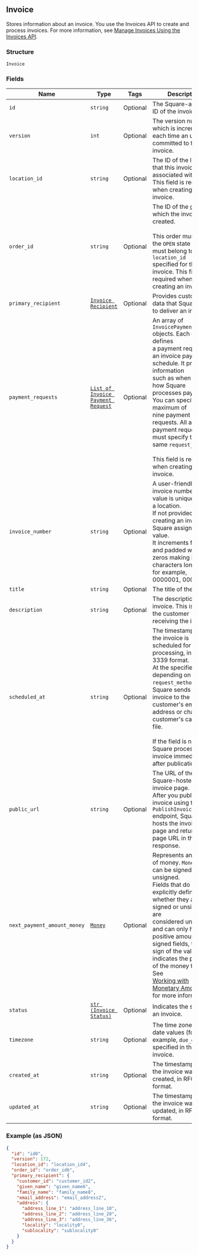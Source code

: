 ## Invoice

Stores information about an invoice. You use the Invoices API to create and process
invoices. For more information, see [Manage Invoices Using the Invoices API](https://developer.squareup.com/docs/docs/invoices-api/overview).

### Structure

`Invoice`

### Fields

| Name | Type | Tags | Description |
|  --- | --- | --- | --- |
| `id` | `string` | Optional | The Square-assigned ID of the invoice. |
| `version` | `int` | Optional | The version number, which is incremented each time an update is committed to the invoice. |
| `location_id` | `string` | Optional | The ID of the location that this invoice is associated with.<br>This field is required when creating an invoice. |
| `order_id` | `string` | Optional | The ID of the [order](#type-order) for which the invoice is created.<br><br>This order must be in the `OPEN` state and must belong to the `location_id`<br>specified for this invoice. This field is required when creating an invoice. |
| `primary_recipient` | [`Invoice Recipient`](/doc/models/invoice-recipient.md) | Optional | Provides customer data that Square uses to deliver an invoice. |
| `payment_requests` | [`List of Invoice Payment Request`](/doc/models/invoice-payment-request.md) | Optional | An array of `InvoicePaymentRequest` objects. Each object defines<br>a payment request in an invoice payment schedule. It provides information<br>such as when and how Square processes payments. You can specify maximum of<br>nine payment requests. All all the payment requests must specify the<br>same `request_method`.<br><br>This field is required when creating an invoice. |
| `invoice_number` | `string` | Optional | A user-friendly invoice number. The value is unique within a location.<br>If not provided when creating an invoice, Square assigns a value.<br>It increments from 1 and padded with zeros making it 7 characters long<br>for example, 0000001, 0000002. |
| `title` | `string` | Optional | The title of the invoice. |
| `description` | `string` | Optional | The description of the invoice. This is visible the customer receiving the invoice. |
| `scheduled_at` | `string` | Optional | The timestamp when the invoice is scheduled for processing, in RFC 3339 format.<br>At the specified time, depending on the `request_method`, Square sends the<br>invoice to the customer's email address or charge the customer's card on file.<br><br>If the field is not set, Square processes the invoice immediately after publication. |
| `public_url` | `string` | Optional | The URL of the Square-hosted invoice page.<br>After you publish the invoice using the `PublishInvoice` endpoint, Square hosts the invoice<br>page and returns the page URL in the response. |
| `next_payment_amount_money` | [`Money`](/doc/models/money.md) | Optional | Represents an amount of money. `Money` fields can be signed or unsigned.<br>Fields that do not explicitly define whether they are signed or unsigned are<br>considered unsigned and can only hold positive amounts. For signed fields, the<br>sign of the value indicates the purpose of the money transfer. See<br>[Working with Monetary Amounts](https://developer.squareup.com/docs/build-basics/working-with-monetary-amounts)<br>for more information. |
| `status` | [`str (Invoice Status)`](/doc/models/invoice-status.md) | Optional | Indicates the status of an invoice. |
| `timezone` | `string` | Optional | The time zone of the date values (for example, `due_date`) specified in the invoice. |
| `created_at` | `string` | Optional | The timestamp when the invoice was created, in RFC 3339 format. |
| `updated_at` | `string` | Optional | The timestamp when the invoice was last updated, in RFC 3339 format. |

### Example (as JSON)

```json
{
  "id": "id0",
  "version": 172,
  "location_id": "location_id4",
  "order_id": "order_id6",
  "primary_recipient": {
    "customer_id": "customer_id2",
    "given_name": "given_name6",
    "family_name": "family_name8",
    "email_address": "email_address2",
    "address": {
      "address_line_1": "address_line_10",
      "address_line_2": "address_line_20",
      "address_line_3": "address_line_36",
      "locality": "locality0",
      "sublocality": "sublocality0"
    }
  }
}
```

